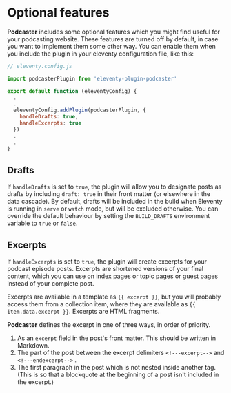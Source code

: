# Optional features

**Podcaster** includes some optional features which you might find useful for your podcasting website. These features are turned off by default, in case you want to implement them some other way. You can enable them when you include the plugin in your eleventy configuration file, like this:

```js
// eleventy.config.js

import podcasterPlugin from 'eleventy-plugin-podcaster'

export default function (eleventyConfig) {
  .
  .
  eleventyConfig.addPlugin(podcasterPlugin, {
    handleDrafts: true,
    handleExcerpts: true
  })
  .
  .
}
```

## Drafts

If `handleDrafts` is set to `true`, the plugin will allow you to designate posts as drafts by including `draft: true` in their front matter (or elsewhere in the data cascade). By default, drafts will be included in the build when Eleventy is running in `serve` or `watch` mode, but will be excluded otherwise. You can override the default behaviour by setting the `BUILD_DRAFTS` environment variable to `true` or `false`.

## Excerpts

If `handleExcerpts` is set to `true`, the plugin will create excerpts for your podcast episode posts. Excerpts are shortened versions of your final content, which you can use on index pages or topic pages or guest pages instead of your complete post.

Excerpts are available in a template as `{{ excerpt }}`, but you will probably access them from a collection item, where they are available as `{{ item.data.excerpt }}`. Excerpts are HTML fragments.

**Podcaster** defines the excerpt in one of three ways, in order of priority.

1. As an `excerpt` field in the post's front matter. This should be written in Markdown.
2. The part of the post between the excerpt delimiters `<!---excerpt-->` and `<!---endexcerpt-->` .
3. The first paragraph in the post which is not nested inside another tag. (This is so that a blockquote at the beginning of a post isn't included in the excerpt.)
